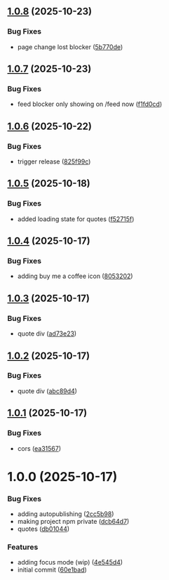 ## [1.0.8](https://github.com/igventurelli/in-toolkit/compare/v1.0.7...v1.0.8) (2025-10-23)


### Bug Fixes

* page change lost blocker ([5b770de](https://github.com/igventurelli/in-toolkit/commit/5b770deb25f83b07c2a11c7d8c79cf1c808dfd80))

## [1.0.7](https://github.com/igventurelli/in-toolkit/compare/v1.0.6...v1.0.7) (2025-10-23)


### Bug Fixes

* feed blocker only showing on /feed now ([f1fd0cd](https://github.com/igventurelli/in-toolkit/commit/f1fd0cd041395be84af7d7a041c27f6d7a84f66a))

## [1.0.6](https://github.com/igventurelli/in-toolkit/compare/v1.0.5...v1.0.6) (2025-10-22)


### Bug Fixes

* trigger release ([825f99c](https://github.com/igventurelli/in-toolkit/commit/825f99c220b526c6fedc51c44af039cbeee0f06a))

## [1.0.5](https://github.com/igventurelli/in-toolkit/compare/v1.0.4...v1.0.5) (2025-10-18)


### Bug Fixes

* added loading state for quotes ([f52715f](https://github.com/igventurelli/in-toolkit/commit/f52715fd4ca247226dc7761e02b4c357d7272731))

## [1.0.4](https://github.com/igventurelli/in-toolkit/compare/v1.0.3...v1.0.4) (2025-10-17)


### Bug Fixes

* adding buy me a coffee icon ([8053202](https://github.com/igventurelli/in-toolkit/commit/8053202aa6771d94a613c205d20b88f2c71a9628))

## [1.0.3](https://github.com/igventurelli/in-toolkit/compare/v1.0.2...v1.0.3) (2025-10-17)


### Bug Fixes

* quote div ([ad73e23](https://github.com/igventurelli/in-toolkit/commit/ad73e23ecfb69861ccf2514d90c62a3f4bb06045))

## [1.0.2](https://github.com/igventurelli/in-toolkit/compare/v1.0.1...v1.0.2) (2025-10-17)


### Bug Fixes

* quote div ([abc89d4](https://github.com/igventurelli/in-toolkit/commit/abc89d40638e334d752512a245d184d98170f9f5))

## [1.0.1](https://github.com/igventurelli/in-toolkit/compare/v1.0.0...v1.0.1) (2025-10-17)


### Bug Fixes

* cors ([ea31567](https://github.com/igventurelli/in-toolkit/commit/ea31567e0507d6ddd28dbd08f3e4ede4b0ea4a51))

# 1.0.0 (2025-10-17)


### Bug Fixes

* adding autopublishing ([2cc5b98](https://github.com/igventurelli/in-toolkit/commit/2cc5b982abdcab966369ae177355f0e1a42c7d9d))
* making project npm private ([dcb64d7](https://github.com/igventurelli/in-toolkit/commit/dcb64d755e19747c02ca70d30cfcd9fc9ca888d3))
* quotes ([db01044](https://github.com/igventurelli/in-toolkit/commit/db01044140243a148163df1143fff1bed6feefc5))


### Features

* adding focus mode (wip) ([4e545d4](https://github.com/igventurelli/in-toolkit/commit/4e545d45ab473903a0f5654a8e41279e2615fb77))
* initial commit ([60e1bad](https://github.com/igventurelli/in-toolkit/commit/60e1bad26f279aee576d753c81fffea9e474ba8d))
